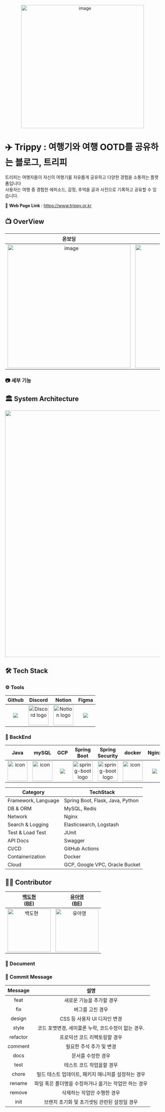 <p align="center">
<img width="400" alt="image" src="https://github.com/user-attachments/assets/afbc698f-3479-4cbf-b1db-1c5ca5d3dcf5">

</p>

# ✈️ Trippy : 여행기와 여행 OOTD를 공유하는 블로그, 트리피

트리피는 여행자들이 자신의 여행기를 자유롭게 공유하고 다양한 경험을 소통하는 플랫폼입니다<br>
사용자는 여행 중 경험한 에피소드, 감정, 추억을 글과 사진으로 기록하고 공유할 수 있습니다.

🔗 **Web Page Link** : https://www.trippy.or.kr

## 📺 OverView

| 온보딩 | 로그인  |
| :---:  | :---:  |
| <img width="400" alt="image" src="https://github.com/user-attachments/assets/10e82096-8940-47ec-813f-270c7ff2ec53"> | <img width="400" alt="image" src="https://github.com/user-attachments/assets/f335b442-4da6-4723-9981-e0ab7a738bb0"> |


### 📷 세부 기능


## 🏛️ System Architecture
<p align="center">
<img src="https://github.com/user-attachments/assets/05718186-2111-46d9-8d57-b424fcfe15d3" width="800">
</p>

## 🛠️ Tech Stack

### ⚙️ Tools
| Github | Discord |Notion| Figma |
| :---: | :---: |:---:|:---:|
| <img src="https://skillicons.dev/icons?i=github" /> | <img alt="Discord logo" src="https://assets-global.website-files.com/6257adef93867e50d84d30e2/62595384e89d1d54d704ece7_3437c10597c1526c3dbd98c737c2bcae.svg" height="65" width="65"> |<img alt="Notion logo" src="https://www.notion.so/cdn-cgi/image/format=auto,width=640,quality=100/front-static/shared/icons/notion-app-icon-3d.png" height="65" width="65"> |<img src="https://skillicons.dev/icons?i=figma" /> |


### 💾 BackEnd
| Java | mySQL | GCP | Spring<br/>Boot |Spring<br/>Security | docker | Nginx | github<br>Action | Redis | Elasticsearch	 | Flask |
| :---: | :---: | :---: | :---: | :---: | :---: | :---: | :---: | :---: | :---: | :---: |
| <div style="display: flex; align-items: flex-start;"><img src="https://techstack-generator.vercel.app/java-icon.svg" alt="icon" width="65" height="65" /></div> | <div style="display: flex; align-items: flex-start;"><img src="https://techstack-generator.vercel.app/mysql-icon.svg" alt="icon" width="65" height="65" /></div> | <img src="https://skillicons.dev/icons?i=gcp" /> | <img alt="spring-boot logo" src="https://t1.daumcdn.net/cfile/tistory/27034D4F58E660F616" width="65" height="65" > | <img alt="spring-boot logo" src="https://blog.kakaocdn.net/dn/dIQDQP/btqZ09ESd8T/0ibqtotW52OaJS8HznXDQK/img.png" width="65" height="65" >|  <div style="display: flex; align-items: flex-start;"><img src="https://techstack-generator.vercel.app/docker-icon.svg" alt="icon" width="65" height="65" /></div> | <img src="https://skillicons.dev/icons?i=nginx" /> | <img src="https://skillicons.dev/icons?i=githubactions" /> | <img src="https://skillicons.dev/icons?i=redis" /> | <img src="https://skillicons.dev/icons?i=elasticsearch" /> | <img src="https://skillicons.dev/icons?i=flask" /> |   

| Category       | TechStack |
|--------|----------|
| Framework, Language | Spring Boot, Flask, Java, Python|
| DB & ORM | MySQL, Redis |
| Network | Nginx |
| Search & Logging | Elasticsearch, Logstash |
| Test & Load Test | JUnit |
| API Docs | Swagger |
| CI/CD | GitHub Actions |
| Containerization | Docker |
| Cloud | GCP, Google VPC, Oracle Bucket |


## 🧑‍💻 Contributor

| [백도현<br>(BE)](https://github.com/dh1010a) | [유아영<br>(BE)](https://github.com/DevYoung00) |
| :---: | :---: |
| <img src="https://github.com/user-attachments/assets/fe5cdfa3-8556-42c5-a851-a4e830c13137" width="140px" alt="백도현"/> | <img src="https://avatars.githubusercontent.com/u/93467085?v=4" width="140px" alt="유아영"/> |


### 📓 Document

### 📄 Commit  Message

|Message|설명|
|:---:|:---:|
|feat|새로운 기능을 추가할 경우|
|fix|버그를 고친 경우|
|design|CSS 등 사용자 UI 디자인 변경|
|style|코드 포맷변경, 세미콜론 누락, 코드수정이 없는 경우.|
|refactor |프로덕션 코드 리펙토링할 경우|
|comment|필요한 주석 추가 및 변경|
|docs|문서를 수정한 경우|
|test|테스트 코드 작업을할 경우|
|chore|빌드 테스트 업데이트, 패키지 매니저를 설정하는 경우|
|rename|파일 혹은 폴더명을 수정하거나 옮기는 작업만 하는 경우|
|remove|삭제하는 작업만 수행한 경우|
|init|브랜치 초기화 및 초기셋팅 관련된 설정일 경우|
